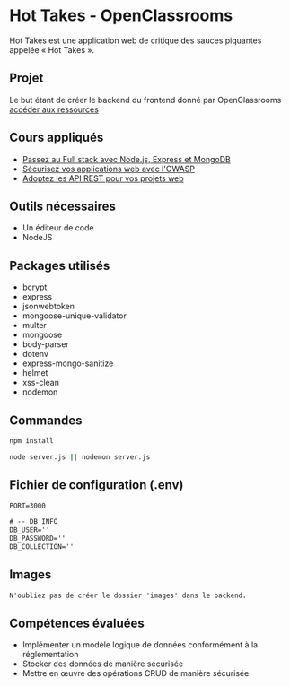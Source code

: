 # Hot Takes - OpenClassrooms
Hot Takes est une application web de critique des sauces piquantes appelée « Hot Takes ».

## Projet
Le but étant de créer le backend du frontend donné par OpenClassrooms [accéder aux ressources](https://github.com/OpenClassrooms-Student-Center/Web-Developer-P6)

## Cours appliqués
- [Passez au Full stack avec Node.js, Express et MongoDB](https://openclassrooms.com/fr/courses/6390246-passez-au-full-stack-avec-node-js-express-et-mongodb)
- [Sécurisez vos applications web avec l'OWASP](https://openclassrooms.com/fr/courses/6179306-securisez-vos-applications-web-avec-lowasp)
- [Adoptez les API REST pour vos projets web](https://openclassrooms.com/fr/courses/6573181-adoptez-les-api-rest-pour-vos-projets-web)

## Outils nécessaires
- Un éditeur de code
- NodeJS

## Packages utilisés
- bcrypt
- express
- jsonwebtoken
- mongoose-unique-validator
- multer
- mongoose
- body-parser
- dotenv
- express-mongo-sanitize
- helmet
- xss-clean
- nodemon

## Commandes
```cmd
npm install
```
```cmd
node server.js || nodemon server.js
```

## Fichier de configuration (.env)
```cmd
PORT=3000

# -- DB INFO
DB_USER=''
DB_PASSWORD=''
DB_COLLECTION=''
```

## Images
```cmd
N'oubliez pas de créer le dossier 'images' dans le backend.
```

## Compétences évaluées
- Implémenter un modèle logique de données conformément à la réglementation
- Stocker des données de manière sécurisée
- Mettre en œuvre des opérations CRUD de manière sécurisée

